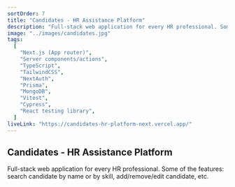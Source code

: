 ```yaml
---
sortOrder: 7
title: "Candidates - HR Assistance Platform"
description: "Full-stack web application for every HR professional. Some of the features: search candidate by name or by skill, add/remove/edit candidate, etc."
image: "../images/candidates.jpg"
tags:
  [
    "Next.js (App router)",
    "Server components/actions",
    "TypeScript",
    "TailwindCSS",
    "NextAuth",
    "Prisma",
    "MongoDB",
    "Vitest",
    "Cypress",
    "React testing library",
  ]
liveLink: "https://candidates-hr-platform-next.vercel.app/"
---
```


## Candidates - HR Assistance Platform

Full-stack web application for every HR professional. Some of the features: search candidate by name or by skill, add/remove/edit candidate, etc.
